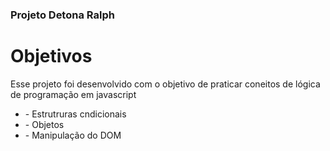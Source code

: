 ### Projeto Detona Ralph 

<h1>Objetivos</h1>
<p>Esse projeto foi desenvolvido com o objetivo de praticar coneitos de lógica de programação em javascript</p>

<ul>
    <li>- Estrutruras cndicionais</li>
    <li>- Objetos</li>
    <li>- Manipulação do DOM</li>
</ul>
